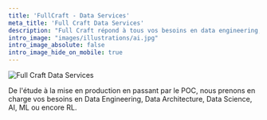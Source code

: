 ```yaml
---
title: 'FullCraft - Data Services'
meta_title: 'Full Craft Data Services'
description: "Full Craft répond à tous vos besoins en data engineering, data architecture et data science"
intro_image: "images/illustrations/ai.jpg"
intro_image_absolute: false
intro_image_hide_on_mobile: true
---
```


![Full Craft Data Services](/images/logo/logo-medium.png)

De l'étude à la mise en production en passant par le POC, nous prenons en charge vos besoins en Data Engineering, Data Architecture, Data Science, AI, ML ou encore RL.
